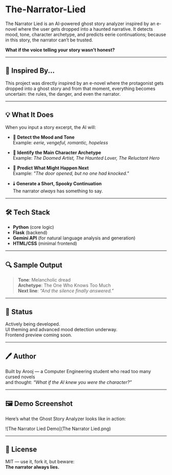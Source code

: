 # The-Narrator-Lied
The Narrator Lied is an AI-powered ghost story analyzer inspired by an e-novel where the user gets dropped into a haunted narrative. It detects mood, tone, character archetype, and predicts eerie continuations;  because in this story, the narrator can’t be trusted.

**What if the voice telling your story wasn’t honest?**

---

## 👻 Inspired By...

This project was directly inspired by an e-novel where the protagonist gets dropped into a ghost story and from that moment, everything becomes uncertain: the rules, the danger, and even the narrator.

---

## 💡 What It Does

When you input a story excerpt, the AI will:

- 🧠 **Detect the Mood and Tone**  
  Example: *eerie, vengeful, romantic, hopeless*

- 🧍 **Identify the Main Character Archetype**  
  Example: *The Doomed Artist, The Haunted Lover, The Reluctant Hero*

- 🔮 **Predict What Might Happen Next**  
  Example: *"The door opened, but no one had knocked."*

- 🕯️ **Generate a Short, Spooky Continuation**  
  The narrator *always* has something to say.

---

## 🛠️ Tech Stack

- **Python** (core logic)
- **Flask** (backend)
- **Gemini API** (for natural language analysis and generation)
- **HTML/CSS** (minimal frontend)

---

## 🔍 Sample Output

> **Tone**: Melancholic dread  
> **Archetype**: The One Who Knows Too Much  
> **Next line**: *“And the silence finally answered.”*

---

## 🎃 Status

Actively being developed.  
UI theming and advanced mood detection underway.  
Frontend preview coming soon.

---

## 🖊️ Author

Built by Arooj — a Computer Engineering student who read too many cursed novels  
and thought: _“What if the AI knew you were the character?”_

---

## 🖼️ Demo Screenshot

Here’s what the Ghost Story Analyzer looks like in action:

![The Narrator Lied Demo](The Narrator Lied.png)


---

## 📜 License

MIT — use it, fork it, but beware:  
**The narrator always lies.**
